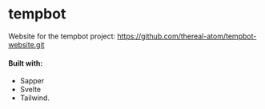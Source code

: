 # tempbot 

Website for the tempbot project: https://github.com/thereal-atom/tempbot-website.git <br />
#### Built with: 
- Sapper
- Svelte
- Tailwind.
